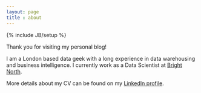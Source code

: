 ```yaml
---
layout: page
title : about
---
```

{% include JB/setup %}

Thank you for visiting my personal blog!

I am a London based data geek with a long experience in data warehousing and business intelligence. I currently work as a Data Scientist at [Bright North](http://www.brightnorth.co.uk/).

More details about my CV can be found on my [LinkedIn profile](http://uk.linkedin.com/in/herveschnegg/).